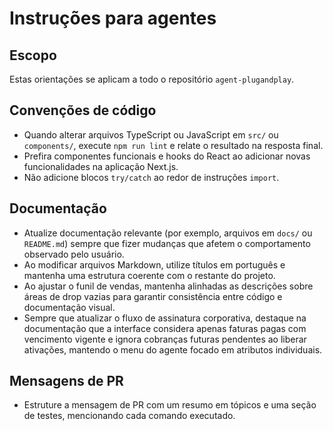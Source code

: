 # Instruções para agentes

## Escopo
Estas orientações se aplicam a todo o repositório `agent-plugandplay`.

## Convenções de código
- Quando alterar arquivos TypeScript ou JavaScript em `src/` ou `components/`, execute `npm run lint` e relate o resultado na resposta final.
- Prefira componentes funcionais e hooks do React ao adicionar novas funcionalidades na aplicação Next.js.
- Não adicione blocos `try/catch` ao redor de instruções `import`.

## Documentação
- Atualize documentação relevante (por exemplo, arquivos em `docs/` ou `README.md`) sempre que fizer mudanças que afetem o comportamento observado pelo usuário.
- Ao modificar arquivos Markdown, utilize títulos em português e mantenha uma estrutura coerente com o restante do projeto.
- Ao ajustar o funil de vendas, mantenha alinhadas as descrições sobre áreas de drop vazias para garantir consistência entre código e documentação visual.
- Sempre que atualizar o fluxo de assinatura corporativa, destaque na documentação que a interface considera apenas faturas pagas com vencimento vigente e ignora cobranças futuras pendentes ao liberar ativações, mantendo o menu do agente focado em atributos individuais.

## Mensagens de PR
- Estruture a mensagem de PR com um resumo em tópicos e uma seção de testes, mencionando cada comando executado.
